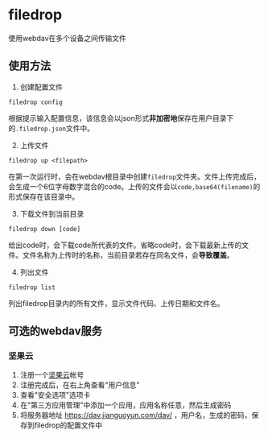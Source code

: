 # filedrop
使用webdav在多个设备之间传输文件

## 使用方法

1. 创建配置文件
```
filedrop config
```
根据提示输入配置信息，该信息会以json形式**非加密地**保存在用户目录下的`.filedrop.json`文件中。

2. 上传文件
```
filedrop up <filepath>
```
在第一次运行时，会在webdav根目录中创建`filedrop`文件夹。文件上传完成后，会生成一个6位字母数字混合的code。上传的文件会以`code,base64(filename)`的形式保存在该目录中。

3. 下载文件到当前目录
```
filedrop down [code]
```
给出code时，会下载code所代表的文件。省略code时，会下载最新上传的文件。文件名称为上传时的名称，当前目录若存在同名文件，会**导致覆盖**。

4. 列出文件
```
filedrop list
```
列出filedrop目录内的所有文件，显示文件代码、上传日期和文件名。

## 可选的webdav服务
### 坚果云
1. 注册一个[坚果云](https://www.jianguoyun.com/)帐号
2. 注册完成后，在右上角查看"用户信息"
3. 查看"安全选项"选项卡
4. 在"第三方应用管理"中添加一个应用，应用名称任意，然后生成密码
5. 将服务器地址 https://dav.jianguoyun.com/dav/ ，用户名，生成的密码，保存到filedrop的配置文件中
